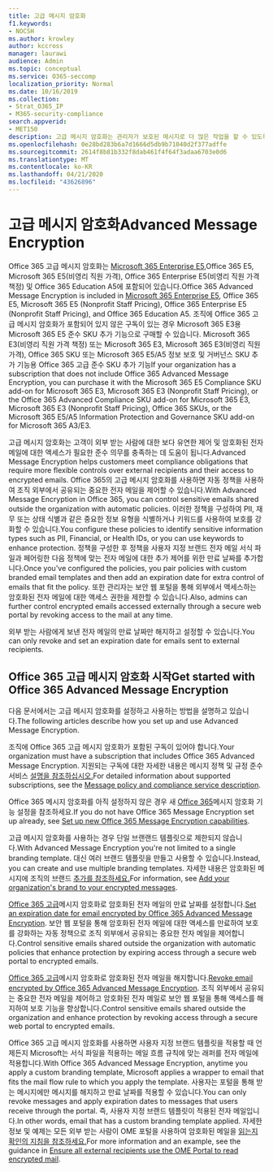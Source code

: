 ```yaml
---
title: 고급 메시지 암호화
f1.keywords:
- NOCSH
ms.author: krowley
author: kccross
manager: laurawi
audience: Admin
ms.topic: conceptual
ms.service: O365-seccomp
localization_priority: Normal
ms.date: 10/16/2019
ms.collection:
- Strat_O365_IP
- M365-security-compliance
search.appverid:
- MET150
description: 고급 메시지 암호화는 관리자가 보호된 메시지로 더 많은 작업을 할 수 있도록 하여 조직이 규정 준수 의무를 충족하는 데 도움이 됩니다.
ms.openlocfilehash: 0e28bd283b6a7d1666d5db9b71040d2f377adffe
ms.sourcegitcommit: 2614f8b81b332f8dab461f4f64f3adaa6703e0d6
ms.translationtype: MT
ms.contentlocale: ko-KR
ms.lasthandoff: 04/21/2020
ms.locfileid: "43626896"
---
```

# <a name="advanced-message-encryption"></a><span data-ttu-id="b184f-103">고급 메시지 암호화</span><span class="sxs-lookup"><span data-stu-id="b184f-103">Advanced Message Encryption</span></span>

<span data-ttu-id="b184f-104">Office 365 고급 메시지 암호화는 [Microsoft 365 Enterprise E5,](https://www.microsoft.com/microsoft-365/enterprise/home)Office 365 E5, Microsoft 365 E5(비영리 직원 가격), Office 365 Enterprise E5(비영리 직원 가격 책정) 및 Office 365 Education A5에 포함되어 있습니다.</span><span class="sxs-lookup"><span data-stu-id="b184f-104">Office 365 Advanced Message Encryption is included in [Microsoft 365 Enterprise E5](https://www.microsoft.com/microsoft-365/enterprise/home), Office 365 E5, Microsoft 365 E5 (Nonprofit Staff Pricing), Office 365 Enterprise E5 (Nonprofit Staff Pricing), and Office 365 Education A5.</span></span> <span data-ttu-id="b184f-105">조직에 Office 365 고급 메시지 암호화가 포함되어 있지 않은 구독이 있는 경우 Microsoft 365 E3용 Microsoft 365 E5 준수 SKU 추가 기능으로 구매할 수 있습니다. Microsoft 365 E3(비영리 직원 가격 책정) 또는 Microsoft 365 E3, Microsoft 365 E3(비영리 직원 가격), Office 365 SKU 또는 Microsoft 365 E5/A5 정보 보호 및 거버넌스 SKU 추가 기능용 Office 365 고급 준수 SKU 추가 기능</span><span class="sxs-lookup"><span data-stu-id="b184f-105">If your organization has a subscription that does not include Office 365 Advanced Message Encryption, you can purchase it with the Microsoft 365 E5 Compliance SKU add-on for Microsoft 365 E3, Microsoft 365 E3 (Nonprofit Staff Pricing), or the Office 365 Advanced Compliance SKU add-on for Microsoft 365 E3, Microsoft 365 E3 (Nonprofit Staff Pricing), Office 365 SKUs, or the Microsoft 365 E5/A5 Information Protection and Governance SKU add-on for Microsoft 365 A3/E3.</span></span>

<span data-ttu-id="b184f-106">고급 메시지 암호화는 고객이 외부 받는 사람에 대한 보다 유연한 제어 및 암호화된 전자 메일에 대한 액세스가 필요한 준수 의무를 충족하는 데 도움이 됩니다.</span><span class="sxs-lookup"><span data-stu-id="b184f-106">Advanced Message Encryption helps customers meet compliance obligations that require more flexible controls over external recipients and their access to encrypted emails.</span></span> <span data-ttu-id="b184f-107">Office 365의 고급 메시지 암호화를 사용하면 자동 정책을 사용하여 조직 외부에서 공유되는 중요한 전자 메일을 제어할 수 있습니다.</span><span class="sxs-lookup"><span data-stu-id="b184f-107">With Advanced Message Encryption in Office 365, you can control sensitive emails shared outside the organization with automatic policies.</span></span> <span data-ttu-id="b184f-108">이러한 정책을 구성하여 PII, 재무 또는 상태 식별과 같은 중요한 정보 유형을 식별하거나 키워드를 사용하여 보호를 강화할 수 있습니다.</span><span class="sxs-lookup"><span data-stu-id="b184f-108">You configure these policies to identify sensitive information types such as PII, Financial, or Health IDs, or you can use keywords to enhance protection.</span></span> <span data-ttu-id="b184f-109">정책을 구성한 후 정책을 사용자 지정 브랜드 전자 메일 서식 파일과 페어링한 다음 정책에 맞는 전자 메일에 대한 추가 제어를 위한 만료 날짜를 추가합니다.</span><span class="sxs-lookup"><span data-stu-id="b184f-109">Once you've configured the policies, you pair policies with custom branded email templates and then add an expiration date for extra control of emails that fit the policy.</span></span> <span data-ttu-id="b184f-110">또한 관리자는 보안 웹 포털을 통해 외부에서 액세스하는 암호화된 전자 메일에 대한 액세스 권한을 제한할 수 있습니다.</span><span class="sxs-lookup"><span data-stu-id="b184f-110">Also, admins can further control encrypted emails accessed externally through a secure web portal by revoking access to the mail at any time.</span></span>

<span data-ttu-id="b184f-111">외부 받는 사람에게 보낸 전자 메일의 만료 날짜만 해지하고 설정할 수 있습니다.</span><span class="sxs-lookup"><span data-stu-id="b184f-111">You can only revoke and set an expiration date for emails sent to external recipients.</span></span>

## <a name="get-started-with-office-365-advanced-message-encryption"></a><span data-ttu-id="b184f-112">Office 365 고급 메시지 암호화 시작</span><span class="sxs-lookup"><span data-stu-id="b184f-112">Get started with Office 365 Advanced Message Encryption</span></span>

<span data-ttu-id="b184f-113">다음 문서에서는 고급 메시지 암호화를 설정하고 사용하는 방법을 설명하고 있습니다.</span><span class="sxs-lookup"><span data-stu-id="b184f-113">The following articles describe how you set up and use Advanced Message Encryption.</span></span>

<span data-ttu-id="b184f-114">조직에 Office 365 고급 메시지 암호화가 포함된 구독이 있어야 합니다.</span><span class="sxs-lookup"><span data-stu-id="b184f-114">Your organization must have a subscription that includes Office 365 Advanced Message Encryption.</span></span> <span data-ttu-id="b184f-115">지원되는 구독에 대한 자세한 내용은 메시지 정책 및 규정 준수 서비스 [설명을 참조하십시오.](https://docs.microsoft.com/office365/servicedescriptions/exchange-online-service-description/message-policy-and-compliance)</span><span class="sxs-lookup"><span data-stu-id="b184f-115">For detailed information about supported subscriptions, see the [Message policy and compliance service description](https://docs.microsoft.com/office365/servicedescriptions/exchange-online-service-description/message-policy-and-compliance).</span></span>

<span data-ttu-id="b184f-116">Office 365 메시지 암호화를 아직 설정하지 않은 경우 새 [Office 365](set-up-new-message-encryption-capabilities.md)메시지 암호화 기능 설정을 참조하세요.</span><span class="sxs-lookup"><span data-stu-id="b184f-116">If you do not have Office 365 Message Encryption set up already, see [Set up new Office 365 Message Encryption capabilities](set-up-new-message-encryption-capabilities.md).</span></span>

<span data-ttu-id="b184f-117">고급 메시지 암호화를 사용하는 경우 단일 브랜랜드 템플릿으로 제한되지 않습니다.</span><span class="sxs-lookup"><span data-stu-id="b184f-117">With Advanced Message Encryption you're not limited to a single branding template.</span></span> <span data-ttu-id="b184f-118">대신 여러 브랜드 템플릿을 만들고 사용할 수 있습니다.</span><span class="sxs-lookup"><span data-stu-id="b184f-118">Instead, you can create and use multiple branding templates.</span></span> <span data-ttu-id="b184f-119">자세한 내용은 암호화된 메시지에 조직의 브랜드 [추가를 참조하세요.](add-your-organization-brand-to-encrypted-messages.md)</span><span class="sxs-lookup"><span data-stu-id="b184f-119">For information, see [Add your organization's brand to your encrypted messages](add-your-organization-brand-to-encrypted-messages.md).</span></span>

<span data-ttu-id="b184f-120">[Office 365 고급](ome-advanced-expiration.md)메시지 암호화로 암호화된 전자 메일의 만료 날짜를 설정합니다.</span><span class="sxs-lookup"><span data-stu-id="b184f-120">[Set an expiration date for email encrypted by Office 365 Advanced Message Encryption](ome-advanced-expiration.md).</span></span> <span data-ttu-id="b184f-121">보안 웹 포털을 통해 암호화된 전자 메일에 대한 액세스를 만료하여 보호를 강화하는 자동 정책으로 조직 외부에서 공유되는 중요한 전자 메일을 제어합니다.</span><span class="sxs-lookup"><span data-stu-id="b184f-121">Control sensitive emails shared outside the organization with automatic policies that enhance protection by expiring access through a secure web portal to encrypted emails.</span></span>

<span data-ttu-id="b184f-122">[Office 365 고급](revoke-ome-encrypted-mail.md)메시지 암호화로 암호화된 전자 메일을 해지합니다.</span><span class="sxs-lookup"><span data-stu-id="b184f-122">[Revoke email encrypted by Office 365 Advanced Message Encryption](revoke-ome-encrypted-mail.md).</span></span> <span data-ttu-id="b184f-123">조직 외부에서 공유되는 중요한 전자 메일을 제어하고 암호화된 전자 메일로 보안 웹 포털을 통해 액세스를 해지하여 보호 기능을 향상합니다.</span><span class="sxs-lookup"><span data-stu-id="b184f-123">Control sensitive emails shared outside the organization and enhance protection by revoking access through a secure web portal to encrypted emails.</span></span>  

<span data-ttu-id="b184f-124">Office 365 고급 메시지 암호화를 사용하면 사용자 지정 브랜드 템플릿을 적용할 때 언제든지 Microsoft는 서식 파일을 적용하는 메일 흐름 규칙에 맞는 래퍼를 전자 메일에 적용합니다.</span><span class="sxs-lookup"><span data-stu-id="b184f-124">With Office 365 Advanced Message Encryption, anytime you apply a custom branding template, Microsoft applies a wrapper to email that fits the mail flow rule to which you apply the template.</span></span> <span data-ttu-id="b184f-125">사용자는 포털을 통해 받는 메시지에만 메시지를 해지하고 만료 날짜를 적용할 수 있습니다.</span><span class="sxs-lookup"><span data-stu-id="b184f-125">You can only revoke messages and apply expiration dates to messages that users receive through the portal.</span></span> <span data-ttu-id="b184f-126">즉, 사용자 지정 브랜드 템플릿이 적용된 전자 메일입니다.</span><span class="sxs-lookup"><span data-stu-id="b184f-126">In other words, email that has a custom branding template applied.</span></span> <span data-ttu-id="b184f-127">자세한 정보 및 예제는 모든 외부 받는 사람이 OME 포털을 사용하여 암호화된 메일을 [읽는지 확인의 지침을 참조하세요.](manage-office-365-message-encryption.md#ensure-all-external-recipients-use-the-ome-portal-to-read-encrypted-mail)</span><span class="sxs-lookup"><span data-stu-id="b184f-127">For more information and an example, see the guidance in [Ensure all external recipients use the OME Portal to read encrypted mail](manage-office-365-message-encryption.md#ensure-all-external-recipients-use-the-ome-portal-to-read-encrypted-mail).</span></span>
